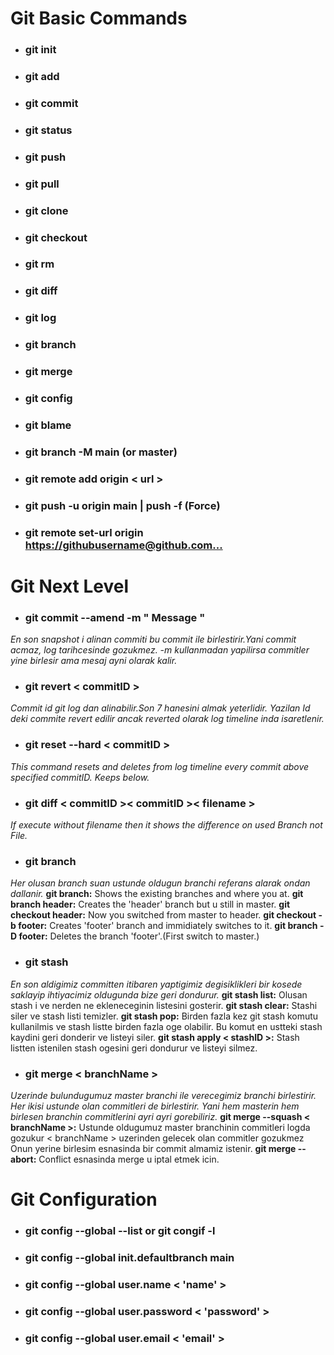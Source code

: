 # Git Basic Commands
- ### git init
- ### git add
- ### git commit
- ### git status
- ### git push
- ### git pull
- ### git clone 
- ### git checkout
- ### git rm
- ### git diff
- ### git log
- ### git branch
- ### git merge 
- ### git config
- ### git blame
- ### git branch -M main (or master)
- ### git remote add origin < url >
- ### git push -u origin main | push -f (Force)
- ### git remote set-url origin <https://githubusername@github.com...>

# Git Next Level
- ### git commit --amend -m " Message "
*En son snapshot i alinan commiti bu commit ile birlestirir.Yani commit acmaz, log tarihcesinde gozukmez. -m kullanmadan yapilirsa commitler yine birlesir ama mesaj ayni olarak kalir.*
- ### git revert < commitID >
*Commit id git log dan alinabilir.Son 7 hanesini almak yeterlidir. Yazilan Id deki commite revert edilir ancak reverted olarak log timeline inda isaretlenir.*
- ### git reset --hard < commitID >
*This command resets and deletes from log timeline every commit above specified commitID. Keeps below.*
- ### git diff < commitID >< commitID >< filename >
*If execute without filename then it shows the difference on used Branch not File.*
- ### git branch 
*Her olusan branch suan ustunde oldugun branchi referans alarak ondan dallanir.*
**git branch:** Shows the existing branches and where you at.
**git branch header:** Creates the 'header' branch but u still in master.
**git checkout header:** Now you switched from master to header.
**git checkout -b footer:** Creates 'footer' branch and immidiately switches to it.
**git branch -D footer:** Deletes the branch 'footer'.(First switch to master.)
- ### git stash
*En son aldigimiz committen itibaren yaptigimiz degisiklikleri bir kosede saklayip ihtiyacimiz oldugunda bize geri dondurur.*
**git stash list:** Olusan stash i ve nerden ne ekleneceginin listesini gosterir.
**git stash clear:** Stashi siler ve stash listi temizler.
**git stash pop:** Birden fazla kez git stash komutu kullanilmis ve stash listte birden fazla oge olabilir. Bu komut en ustteki stash kaydini geri donderir ve listeyi siler.
**git stash apply < stashID >:** Stash listten istenilen stash ogesini geri dondurur ve listeyi silmez.
- ### git merge < branchName >
*Uzerinde bulundugumuz master branchi ile verecegimiz branchi birlestirir. Her ikisi ustunde olan commitleri de birlestirir. Yani hem masterin hem birlesen branchin commitlerini ayri ayri gorebiliriz.*
**git merge --squash < branchName >:** Ustunde oldugumuz master branchinin commitleri logda gozukur < branchName > uzerinden gelecek olan commitler gozukmez Onun yerine birlesim esnasinda bir commit almamiz istenir.
**git merge --abort:** Conflict esnasinda merge u iptal etmek icin.

# Git Configuration
- ### git config --global --list or git congif -l
- ### git config --global init.defaultbranch main
- ### git config --global user.name < 'name' >
- ### git config --global user.password < 'password' >
- ### git config --global user.email < 'email' >
  